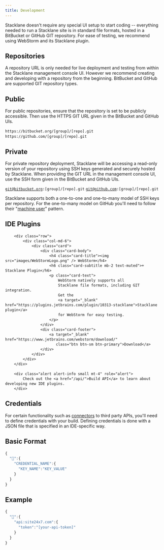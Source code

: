 ```yaml
---
title: Development
---
```

 
Stacklane doesn't require any special UI setup to start coding -- everything
needed to run a Stacklane site is in standard file formats,
hosted in a BitBucket or GitHub GIT repository.
For ease of testing, we recommend using WebStorm and its Stacklane plugin.

<section>
 
# Repositories

A repository URL is only needed for live deployment and testing from within the Stacklane management console UI.
However we recommend creating and developing with a repository from the beginning.
BitBucket and GitHub are supported GIT repository types.

## Public

For public repositories,
ensure that the repository is set to be publicly accessible.
Then use the HTTPS GIT URL given in the BitBucket and GitHub UIs.
        
`https://bitbucket.org/[group]/[repo].git`
`https://github.com/[group]/[repo].git`

## Private

For private repository deployment,
Stacklane will be accessing a read-only version of your repository using
SSH keys generated and securely hosted by Stacklane.
When providing the GIT URL in the management console UI,
use the SSH form given in the BitBucket and GitHub UIs.
        
<code>git@bitbucket.org:[group]/[repo].git</code>
<code>git@github.com:[group]/[repo].git</code>

Stacklane supports both a one-to-one and one-to-many model of SSH keys per repository.
For the one-to-many model on GitHub you'll need to follow their
"<a target="_blank" href="https://developer.github.com/v3/guides/managing-deploy-keys/#machine-users">machine user</a>" pattern.

</section>

<section>
 
# IDE Plugins
   
        <div class="row">
            <div class="col-md-6">
                <div class="card">
                    <div class="card-body">
                        <h4 class="card-title"><img src="images/WebStormLogo.png" /> WebStorm</h4>
                        <h6 class="card-subtitle mb-2 text-muted">+ Stacklane Plugin</h6>
                        <p class="card-text">
                            WebStorm natively supports all
                            Stacklane file formats, including GIT integration.
                            Get the
                            <a target="_blank" href="https://plugins.jetbrains.com/plugin/10313-stacklane">Stacklane plugin</a>
                            for WebStorm for easy testing.
                        </p>
                    </div>
                    <div class="card-footer">
                        <a target="_blank" href="https://www.jetbrains.com/webstorm/download/"
                           class="btn btn-sm btn-primary">Download</a>
                    </div>
                </div>
            </div>
        </div>

        <div class="alert alert-info small mt-4" role="alert">
            Check out the <a href="/api/">Build API</a> to learn about developing new IDE plugins.
        </div>
</section>

<section>
 
# Credentials

For certain functionality such as <a href="/scripting/connectors">connectors</a> to third party APIs,
you'll need to define credentials with your build.
Defining credentials is done with a JSON file that is specified in an IDE-specific way.

## Basic Format
    
```javascript
{
  "🔑":{
    "CREDENTIAL_NAME":{
      "KEY_NAME":"KEY_VALUE"
    }
  }
}
```

## Example

```javascript
{
  "🔑":{
    "api:site24x7.com":{
      "token":"[your-api-token]"
    }
  }
}
```

</section>
